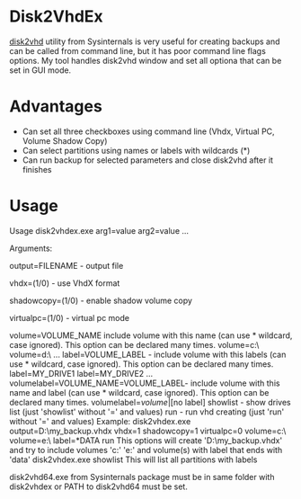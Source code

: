 # Disk2VhdEx

[disk2vhd]([https://www.genome.gov/](https://learn.microsoft.com/en-us/sysinternals/downloads/disk2vhd)) utility from Sysinternals is very useful for creating backups and can be called from command line, 
but it has poor command line flags options.
My tool handles disk2vhd window and set all optiona that can be set in GUI mode.

# Advantages 
 - Can set all three checkboxes using command line (Vhdx, Virtual PC, Volume Shadow Copy)
 - Can select partitions using names or labels with wildcards (*)
 - Can run backup for selected parameters and close disk2vhd after it finishes

# Usage

Usage disk2vhdex.exe arg1=value arg2=value ...

Arguments:

  output=FILENAME - output file
  
  vhdx=(1/0) - use VhdX format
  
  shadowcopy=(1/0) - enable shadow volume copy
  
  virtualpc=(1/0) - virtual pc mode
  
  volume=VOLUME_NAME include volume with this name (can use * wildcard, case ignored). This option can be declared many times. volume=c:\ volume=d:\ ...
  label=VOLUME_LABEL - include volume with this labels (can use * wildcard, case ignored). This option can be declared many times. label=MY_DRIVE1 label=MY_DRIVE2 ...
  volumelabel=VOLUME_NAME=VOLUME_LABEL- include volume with this name and label (can use * wildcard, case ignored). This option can be declared many times. volumelabel=*volume*|[no label]
  showlist - show drives list (just 'showlist' without '=' and values)
  run - run vhd creating (just 'run' without '=' and values)
Example:
      disk2vhdex.exe output=D:\my_backup.vhdx vhdx=1 shadowcopy=1 virtualpc=0 volume=c:\ volume=e:\ label=*DATA run
      This options will create 'D:\my_backup.vhdx' and try to include volumes 'c:\' 'e:\' and volume(s) with label that ends with 'data' 
      disk2vhdex.exe showlist
      This will list all partitions with labels

disk2vhd64.exe from Sysinternals package must be in same folder with disk2vhdex or PATH to disk2vhd64 must be set.
